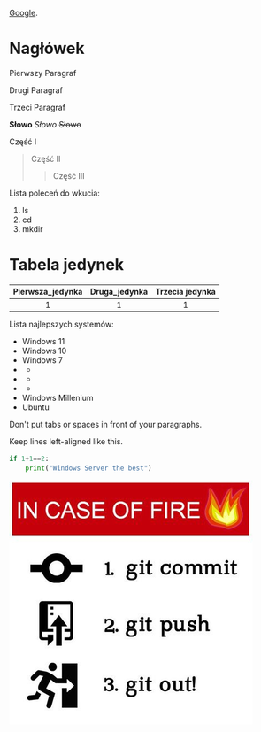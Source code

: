 [Google](https://google.com).

# Nagłówek

Pierwszy Paragraf

Drugi Paragraf

Trzeci Paragraf


**Słowo**
*Słowo*
~~Słowo~~


Część I
> Część II
>> Część III


Lista poleceń do wkucia:
1. ls
2. cd
55. mkdir

# Tabela jedynek

|Pierwsza_jedynka | Druga_jedynka | Trzecia jedynka |
| :---: | :---: | :---: |
|1	|1	|1	|

Lista najlepszych systemów:
- Windows 11
- Windows 10
- Windows 7
- *
- *
- *
- Windows Millenium
- Ubuntu


Don't put tabs or spaces in front of your paragraphs.

Keep lines left-aligned like this.


```py
if 1+1==2:
	print("Windows Server the best")	
```

![git.jpg](git.jpg)

